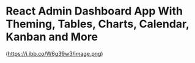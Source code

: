 # React Admin Dashboard App With Theming, Tables, Charts, Calendar, Kanban and More
(https://i.ibb.co/W6g39w3/image.png)


